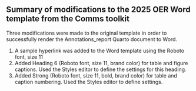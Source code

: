 ## Summary of modifications to the 2025 OER Word template from the Comms toolkit

Three modifications were made to the original template in order to successfully render the Annotations_report Quarto document to Word.

1. A sample hyperlink was added to the Word template using the Roboto font, size 11
2. Added Heading 6 (Roboto font, size 11, brand color) for table and figure captions. Used the Styles editor to define the settings for this heading.
3. Added Strong (Roboto font, size 11, bold, brand color) for table and caption numbering. Used the Styles editor to define settings.

